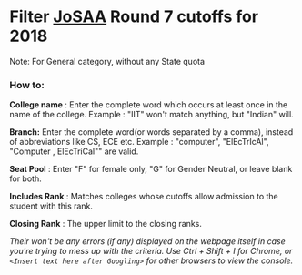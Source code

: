 # Filter [JoSAA](https://josaa.nic.in) Round 7 cutoffs for 2018

Note: For General category, without any State quota

### How to:

**College name** : Enter the complete word which occurs at least once in the name of the college. Example : "IIT" won't match anything, but "Indian" will. 

**Branch:** Enter the complete word(or words separated by a comma), instead of abbreviations like CS, ECE etc. Example : "computer", "ElEcTrIcAl", "Computer  ,     ElEcTriCal"" are valid.

**Seat Pool** : Enter "F" for female only, "G" for Gender Neutral, or leave blank for both.

**Includes Rank** : Matches colleges whose cutoffs allow admission to the student with this rank.

**Closing Rank** : The upper limit to the closing ranks.

*Their won't be any errors (if any) displayed on the webpage itself in case you're trying to mess up with the criteria. Use Ctrl + Shift + I for Chrome, or `<Insert text here after Googling>` for other browsers to view the console.*
